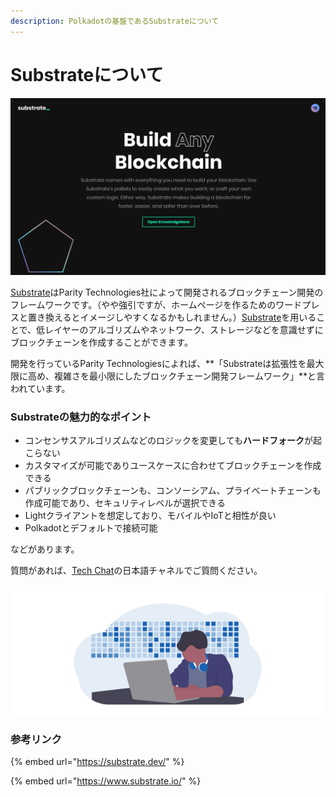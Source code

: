 ```yaml
---
description: Polkadotの基盤であるSubstrateについて
---
```


# Substrateについて

![substrate.io](../.gitbook/assets/sukurnshotto-2020-05-28-195006png.png)

[Substrate](https://www.substrate.io/)はParity Technologies社によって開発されるブロックチェーン開発のフレームワークです。（やや強引ですが、ホームページを作るためのワードプレスと置き換えるとイメージしやすくなるかもしれません。）[Substrate](https://www.substrate.io/)を用いることで、低レイヤーのアルゴリズムやネットワーク、ストレージなどを意識せずにブロックチェーンを作成することができます。

開発を行っているParity Technologiesによれば、**「Substrateは拡張性を最大限に高め、複雑さを最小限にしたブロックチェーン開発フレームワーク」**と言われています。

### Substrateの魅力的なポイント

* コンセンサスアルゴリズムなどのロジックを変更しても**ハードフォーク**が起こらない
* カスタマイズが可能でありユースケースに合わせてブロックチェーンを作成できる
* パブリックブロックチェーンも、コンソーシアム、プライベートチェーンも作成可能であり、セキュリティレベルが選択できる
* Lightクライアントを想定しており、モバイルやIoTと相性が良い
* Polkadotとデフォルトで接続可能

などがあります。

質問があれば、[Tech Chat](https://discord.gg/Cyjnrxv)の日本語チャネルでご質問ください。

![](../.gitbook/assets/sukurnshotto-2020-06-29-173943png.png)

### 参考リンク

{% embed url="https://substrate.dev/" %}

{% embed url="https://www.substrate.io/" %}


